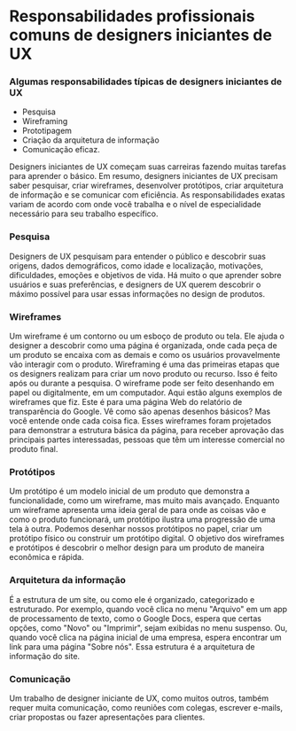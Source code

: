 # Responsabilidades profissionais comuns de designers iniciantes de UX

### Algumas responsabilidades típicas de designers iniciantes de UX
- Pesquisa
- Wireframing
- Prototipagem
- Criação da arquitetura de informação
- Comunicação eficaz. 

Designers iniciantes de UX começam suas carreiras fazendo muitas tarefas para aprender o básico.
Em resumo, designers iniciantes de UX precisam saber pesquisar, criar wireframes, desenvolver protótipos, criar arquitetura de informação e se comunicar com eficiência. 
As responsabilidades exatas variam de acordo com onde você trabalha e o nível de especialidade necessário para seu trabalho específico. 

### Pesquisa
Designers de UX pesquisam para entender o público e descobrir suas origens, dados demográficos, como idade e localização, motivações, dificuldades, emoções e objetivos de vida. 
Há muito o que aprender sobre usuários e suas preferências, e designers de UX querem descobrir o máximo possível para usar essas informações no design de produtos. 


### Wireframes
Um wireframe é um contorno ou um esboço de produto ou tela. Ele ajuda o designer a descobrir como uma página é organizada, onde cada peça de um produto se encaixa com as demais e como os usuários provavelmente vão interagir com o produto. Wireframing é uma das primeiras etapas que os designers realizam para criar um novo produto ou recurso. Isso é feito após ou durante a pesquisa. O wireframe pode ser feito desenhando em papel ou digitalmente, em um computador. Aqui estão alguns exemplos de wireframes que fiz. Este é para uma página Web do relatório de transparência do Google. Vê como são apenas desenhos básicos? 
Mas você entende onde cada coisa fica. 
Esses wireframes foram projetados para demonstrar a estrutura básica da página, para receber aprovação das principais partes interessadas, pessoas que têm um interesse comercial no produto final.


### Protótipos
Um protótipo é um modelo inicial de um produto que demonstra a funcionalidade, como um wireframe, mas muito mais avançado. 
Enquanto um wireframe apresenta uma ideia geral de para onde as coisas vão e como o produto funcionará, um protótipo ilustra uma progressão de uma tela à outra. 
Podemos desenhar nossos protótipos no papel, criar um protótipo físico ou construir um protótipo digital. 
O objetivo dos wireframes e protótipos é descobrir o melhor design para um produto de maneira econômica e rápida. 


### Arquitetura da informação
É a estrutura de um site, ou como ele é organizado, categorizado e estruturado. 
Por exemplo, quando você clica no menu "Arquivo" em um app de processamento de texto, como o Google Docs, espera que certas opções, como "Novo" ou "Imprimir", sejam exibidas no menu suspenso. 
Ou, quando você clica na página inicial de uma empresa, espera encontrar um link para uma página "Sobre nós". Essa estrutura é a arquitetura de informação do site.


### Comunicação
Um trabalho de designer iniciante de UX, como muitos outros, também requer muita comunicação, como reuniões com colegas, escrever e-mails, criar propostas ou fazer apresentações para clientes. 